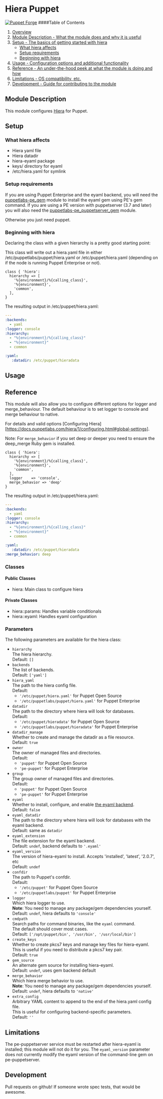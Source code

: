 # Hiera Puppet
[![Puppet Forge](http://img.shields.io/puppetforge/v/hunner/hiera.svg)](https://forge.puppetlabs.com/hunner/hiera)
####Table of Contents

1. [Overview](#overview)
2. [Module Description - What the module does and why it is useful](#module-description)
3. [Setup - The basics of getting started with hiera](#setup)
    * [What hiera affects](#what-hiera-affects)
    * [Setup requirements](#setup-requirements)
    * [Beginning with hiera](#beginning-with-hiera)
4. [Usage - Configuration options and additional functionality](#usage)
5. [Reference - An under-the-hood peek at what the module is doing and how](#reference)
5. [Limitations - OS compatibility, etc.](#limitations)
6. [Development - Guide for contributing to the module](#development)

## Module Description
This module configures [Hiera](https://github.com/puppetlabs/hiera) for Puppet.

## Setup

### What hiera affects
- Hiera yaml file
- Hiera datadir
- hiera-eyaml package
- keys/ directory for eyaml
- /etc/hiera.yaml for symlink

### Setup requirements
If you are using Puppet Enterprise and the eyaml backend, you will need the [puppetlabs-pe_gem](https://forge.puppetlabs.com/puppetlabs/pe_gem) module to install the eyaml gem using PE's gem command. If you are using a PE version with puppetserver (3.7 and later) you will also need the [puppetlabs-pe_puppetserver_gem](https://forge.puppetlabs.com/puppetlabs/pe_puppetserver_gem) module.

Otherwise you just need puppet.

### Beginning with hiera

Declaring the class with a given hierarchy is a pretty good starting point:

This class will write out a hiera.yaml file in either /etc/puppetlabs/puppet/hiera.yaml or /etc/puppet/hiera.yaml (depending on if the node is running Puppet Enterprise or not).

```puppet
class { 'hiera':
  hierarchy => [
    '%{environment}/%{calling_class}',
    '%{environment}',
    'common',
  ],
}
```

The resulting output in /etc/puppet/hiera.yaml:
```yaml
---
:backends: 
  - yaml
:logger: console
:hierarchy:
  - "%{environment}/%{calling_class}"
  - "%{environment}"
  - common

:yaml:
   :datadir: /etc/puppet/hieradata
```

## Usage

## Reference
This module will also allow you to configure different options for logger and merge_behaviour.  The default behaviour is to set logger to console and merge behaviour to native.

For details and valid options [Configuring Hiera][https://docs.puppetlabs.com/hiera/1/configuring.html#global-settings].

Note: For `merge_behavior` if you set deep or deeper you need to ensure the deep_merge Ruby gem is installed.

```puppet
class { 'hiera':
  hierarchy => [
    '%{environment}/%{calling_class}',
    '%{environment}',
    'common',
  ],
  logger    => 'console',
  merge_behavior => 'deep'
}
```

The resulting output in /etc/puppet/hiera.yaml:
```yaml
---
:backends:
  - yaml
:logger: console
:hierarchy:
  - "%{environment}/%{calling_class}"
  - "%{environment}"
  - common

:yaml:
   :datadir: /etc/puppet/hieradata
:merge_behavior: deep
```

### Classes

#### Public Classes
- hiera: Main class to configure hiera

#### Private Classes
- hiera::params: Handles variable conditionals
- hiera::eyaml: Handles eyaml configuration

### Parameters

The following parameters are available for the hiera class:

* `hierarchy`  
  The hiera hierarchy.  
  Default: `[]`
* `backends`  
  The list of backends.  
  Default: `['yaml']`
* `hiera_yaml`  
  The path to the hiera config file.  
  Default:
    * `'/etc/puppet/hiera.yaml'` for Puppet Open Source
    * `'/etc/puppetlabs/puppet/hiera.yaml'` for Puppet Enterprise
* `datadir`  
  The path to the directory where hiera will look for databases.  
  Default:
    * `'/etc/puppet/hieradata'` for Puppet Open Source
    * `'/etc/puppetlabs/puppet/hieradata'` for Puppet Enterprise
* `datadir_manage`  
  Whether to create and manage the datadir as a file resource.  
  Default: `true`
* `owner`  
  The owner of managed files and directories.  
  Default:
    * `'puppet'` for Puppet Open Source
    * `'pe-puppet'` for Puppet Enterprise
* `group`  
  The group owner of managed files and directories.  
  Default:
    * `'puppet'` for Puppet Open Source
    * `'pe-puppet'` for Puppet Enterprise
* `eyaml`  
  Whether to install, configure, and enable [the eyaml backend][eyaml].  
  Default: `false`
* `eyaml_datadir`  
  The path to the directory where hiera will look for databases with the eyaml backend.  
  Default: same as `datadir`
* `eyaml_extension`  
  The file extension for the eyaml backend.  
  Default: `undef`, backend defaults to `'.eyaml'`
* `eyaml_version`  
  The version of hiera-eyaml to install. Accepts 'installed', 'latest', '2.0.7', etc  
  Default: `undef`
* `confdir`  
  The path to Puppet's confdir.  
  Default:
    * `'/etc/puppet'` for Puppet Open Source
    * `'/etc/puppetlabs/puppet'` for Puppet Enterprise
* `logger`  
  Which hiera logger to use.  
  **Note**: You need to manage any package/gem dependencies yourself.  
  Default: `undef`, hiera defaults to `'console'`
* `cmdpath`  
  Search paths for command binaries, like the `eyaml` command.  
  The default should cover most cases.  
  Default: `['/opt/puppet/bin', '/usr/bin', '/usr/local/bin']`
* `create_keys`  
  Whether to create pkcs7 keys and manage key files for hiera-eyaml.  
  This is useful if you need to distribute a pkcs7 key pair.  
  Default: `true`
* `gem_source`  
  An alternate gem source for installing hiera-eyaml.  
  Default: `undef`, uses gem backend default
* `merge_behavior`  
  Which hiera merge behavior to use.  
  **Note**: You need to manage any package/gem dependencies yourself.  
  Default: `undef`, hiera defaults to `'native'`
* `extra_config`  
  Arbitrary YAML content to append to the end of the hiera.yaml config file.  
  This is useful for configuring backend-specific parameters.  
  Default: `''`

[eyaml]: https://github.com/TomPoulton/hiera-eyaml

## Limitations

The pe-puppetserver service must be restarted after hiera-eyaml is installed; this module will not do it for you. The `eyaml_version` parameter does not currently modify the eyaml version of the command-line gem on pe-puppetserver.

## Development

Pull requests on github! If someone wrote spec tests, that would be awesome.
